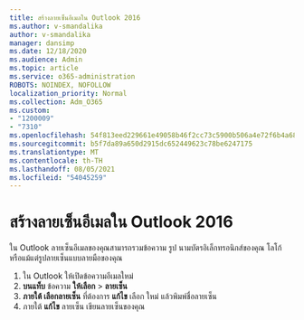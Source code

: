 ```yaml
---
title: สร้างลายเซ็นอีเมลใน Outlook 2016
ms.author: v-smandalika
author: v-smandalika
manager: dansimp
ms.date: 12/18/2020
ms.audience: Admin
ms.topic: article
ms.service: o365-administration
ROBOTS: NOINDEX, NOFOLLOW
localization_priority: Normal
ms.collection: Adm_O365
ms.custom:
- "1200009"
- "7310"
ms.openlocfilehash: 54f813eed229661e49058b46f2cc73c5900b506a4e72f6b4a6818603f18dbd29
ms.sourcegitcommit: b5f7da89a650d2915dc652449623c78be6247175
ms.translationtype: MT
ms.contentlocale: th-TH
ms.lasthandoff: 08/05/2021
ms.locfileid: "54045259"
---
```

# <a name="create-an-email-signature-in-outlook-2016"></a>สร้างลายเซ็นอีเมลใน Outlook 2016

ใน Outlook ลายเซ็นอีเมลของคุณสามารถรวมข้อความ รูป นามบัตรอิเล็กทรอนิกส์ของคุณ โลโก้ หรือแม้แต่รูปลายเซ็นแบบลายมือของคุณ

1. ใน Outlook ให้เปิดข้อความอีเมลใหม่
2. **บนแท็บ** ข้อความ **ให้เลือก**  >  **ลายเซ็น**
3. **ภายใต้ เลือกลายเซ็น** ที่ต้องการ **แก้ไข** เลือก ใหม่ แล้วพิมพ์ชื่อลายเซ็น
4. ภายใต้ **แก้ไข** ลายเซ็น เขียนลายเซ็นของคุณ
